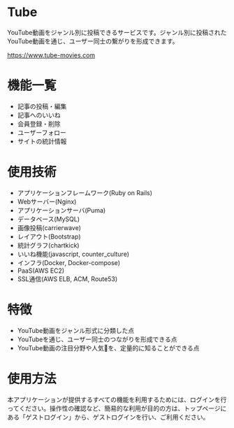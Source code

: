 
# Tube

YouTube動画をジャンル別に投稿できるサービスです。ジャンル別に投稿されたYouTube動画を通じ、ユーザー同士の繋がりを形成できます。

https://www.tube-movies.com

# 機能一覧
- 記事の投稿・編集
- 記事へのいいね
- 会員登録・削除
- ユーザーフォロー
- サイトの統計情報

# 使用技術

- アプリケーションフレームワーク(Ruby on Rails)
- Webサーバー(Nginx)
- アプリケーションサーバ(Puma)
- データベース(MySQL)
- 画像投稿(carrierwave)
- レイアウト(Bootstrap)
- 統計グラフ(chartkick)
- いいね機能(javascript, counter_culture)
- インフラ(Docker, Docker-compose)
- PaaS(AWS EC2)
- SSL通信(AWS ELB, ACM, Route53)

# 特徴
* YouTube動画をジャンル形式に分類した点
* YouTubeを通じ、ユーザー同士のつながりを形成できる点
* YouTube動画の注目分野や人気を、定量的に知ることができる点

# 使用方法
本アプリケーションが提供するすべての機能を利用するためには、ログインを行ってください。操作性の確認など、簡易的な利用が目的の方は、トップページにある「ゲストログイン」から、ゲストログインを行い、ご利用ください。
